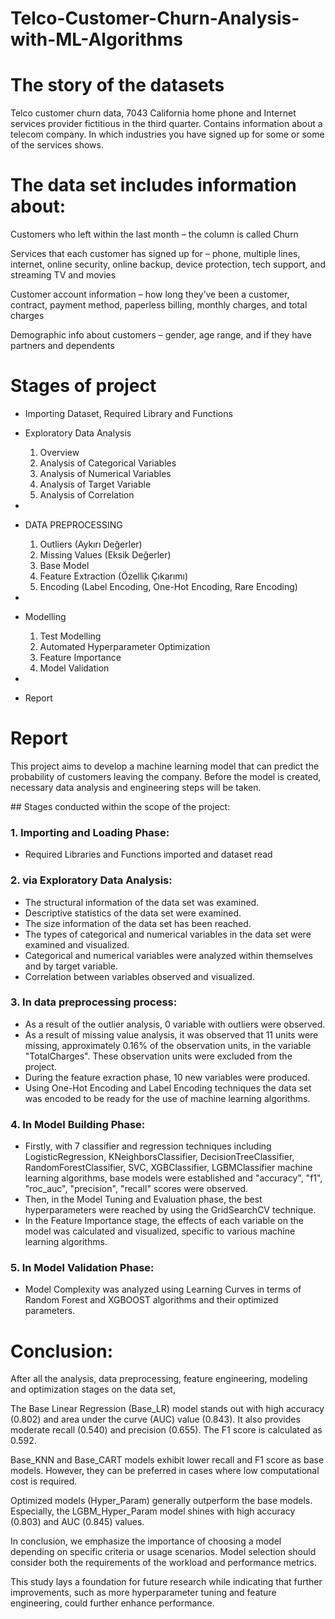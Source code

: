 # Telco-Customer-Churn-Analysis-with-ML-Algorithms
# The story of the datasets
Telco customer churn data, 7043 California home phone and Internet services provider fictitious in the third quarter.
Contains information about a telecom company. In which industries you have signed up for some or some of the services
shows.

# The data set includes information about:

Customers who left within the last month – the column is called Churn

Services that each customer has signed up for – phone, multiple lines, internet, online security, online backup, device protection, tech support, and streaming TV and movies

Customer account information – how long they’ve been a customer, contract, payment method, paperless billing, monthly charges, and total charges

Demographic info about customers – gender, age range, and if they have partners and dependents
# Stages of project
- Importing Dataset, Required Library and Functions
- Exploratory Data Analysis

    1. Overview
    2. Analysis of Categorical Variables
    3. Analysis of Numerical Variables
    4. Analysis of Target Variable
    5. Analysis of Correlation
-
- DATA PREPROCESSING

    1. Outliers (Aykırı Değerler)
    2. Missing Values (Eksik Değerler)
    3. Base Model
    4. Feature Extraction (Özellik Çıkarımı)
    5. Encoding (Label Encoding, One-Hot Encoding, Rare Encoding)
-
- Modelling

    1. Test Modelling
    2. Automated Hyperparameter Optimization
    3. Feature Importance
    4. Model Validation   
-
- Report
# Report
This project aims to develop a machine learning model that can predict the probability of customers leaving the company. Before the model is created, necessary data analysis and engineering steps will be taken.

## Stages conducted within the scope of the project:

### 1. Importing and Loading Phase:
- Required Libraries and Functions imported and dataset read

### 2. via Exploratory Data Analysis:
- The structural information of the data set was examined.
- Descriptive statistics of the data set were examined.
- The size information of the data set has been reached.
- The types of categorical and numerical variables in the data set were examined and visualized.
- Categorical and numerical variables were analyzed within themselves and by target variable.
- Correlation between variables observed and visualized.

### 3. In data preprocessing process:

- As a result of the outlier analysis, 0 variable with outliers were observed.
- As a result of missing value analysis, it was observed that 11 units were missing, approximately 0.16% of the observation units, in the variable "TotalCharges". These observation units were excluded from the project.
- During the feature exraction phase, 10 new variables were produced.
- Using One-Hot Encoding and Label Encoding techniques the data set was encoded to be ready for the use of machine learning algorithms.

### 4. In Model Building Phase:

- Firstly, with 7 classifier and regression techniques including LogisticRegression, KNeighborsClassifier, DecisionTreeClassifier,
RandomForestClassifier, SVC, XGBClassifier, LGBMClassifier machine learning algorithms, base models were established and "accuracy", "f1", "roc_auc", "precision", "recall" scores were observed.
- Then, in the Model Tuning and Evaluation phase, the best hyperparameters were reached by using the GridSearchCV technique.
- In the Feature Importance stage, the effects of each variable on the model was calculated and visualized, specific to various machine learning algorithms.

### 5. In Model Validation Phase:

- Model Complexity was analyzed using Learning Curves in terms of Random Forest and XGBOOST algorithms and their optimized parameters.

# Conclusion:

After all the analysis, data preprocessing, feature engineering, modeling and optimization stages on the data set, 

The Base Linear Regression (Base_LR) model stands out with high accuracy (0.802) and area under the curve (AUC) value (0.843). It also provides moderate recall (0.540) and precision (0.655). The F1 score is calculated as 0.592.

Base_KNN and Base_CART models exhibit lower recall and F1 score as base models. However, they can be preferred in cases where low computational cost is required.

Optimized models (Hyper_Param) generally outperform the base models. Especially, the LGBM_Hyper_Param model shines with high accuracy (0.803) and AUC (0.845) values.

In conclusion, we emphasize the importance of choosing a model depending on specific criteria or usage scenarios. Model selection should consider both the requirements of the workload and performance metrics.

This study lays a foundation for future research while indicating that further improvements, such as more hyperparameter tuning and feature engineering, could further enhance performance.

